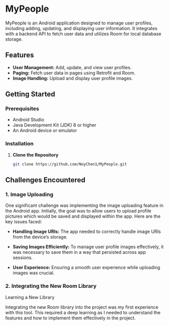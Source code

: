 
# MyPeople

MyPeople is an Android application designed to manage user profiles, including adding, updating, and displaying user information. It integrates with a backend API to fetch user data and utilizes Room for local database storage.

## Features

- **User Management:** Add, update, and view user profiles.
- **Paging:** Fetch user data in pages using Retrofit and Room.
- **Image Handling:** Upload and display user profile images.

## Getting Started

### Prerequisites

- Android Studio
- Java Development Kit (JDK) 8 or higher
- An Android device or emulator
### Installation

1. **Clone the Repository**

   ```bash
   git clone https://github.com/NoyChen1/MyPeople.git
   
   
## Challenges Encountered
### 1. **Image Uploading**
One significant challenge was implementing the image uploading feature in the Android app. Initially, the goal was to allow users to upload profile pictures which would be saved and displayed within the app. Here are the key issues faced:

 - **Handling Image URIs:** The app needed to correctly handle image URIs from the device’s storage.

 - **Saving Images Efficiently:** To manage user profile images effectively, it was necessary to save them in a way that persisted across app sessions.

 - **User Experience:** Ensuring a smooth user experience while uploading images was crucial. 

### 2. **Integrating the New Room Library**
Learning a New Library

Integrating the new Room library into the project was my first experience with this tool. This required a deep learning as I needed to understand the features and how to implement them effectively in the project.
